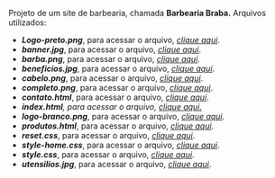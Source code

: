 Projeto de um site de barbearia, chamada <strong>Barbearia Braba.</strong> Arquivos utilizados:
<ul>
 	<li><em><strong>Logo-preto.png</strong></em>, para acessar o arquivo, <a href="https://github.com/rodrigorissettoterra/HTML-e-CSS/blob/main/Logo-preto.png" target="_blank" rel="nofollow noopener noreferrer"><span style="text-decoration: underline;"><em>clique aqui</em></span></a>.</li>
 	<li><em><strong>banner.jpg</strong></em>, para acessar o arquivo, <a href="https://github.com/rodrigorissettoterra/HTML-e-CSS/blob/main/banner.jpg" target="_blank" rel="nofollow noopener noreferrer"><span style="text-decoration: underline;"><em>clique aqui</em></span></a>.</li>
 	<li><em><strong>barba.png</strong></em>, para acessar o arquivo, <a href="https://github.com/rodrigorissettoterra/HTML-e-CSS/blob/main/barba.png" target="_blank" rel="nofollow noopener noreferrer"><span style="text-decoration: underline;"><em>clique aqui</em></span></a>.</li>
 	<li><em><strong>beneficios.jpg</strong></em>, para acessar o arquivo, <a href="https://github.com/rodrigorissettoterra/HTML-e-CSS/blob/main/beneficios.jpg" target="_blank" rel="nofollow noopener noreferrer"><span style="text-decoration: underline;"><em>clique aqui</em></span></a>.</li>
 	<li><em><strong>cabelo.png</strong></em>, para acessar o arquivo, <a href="https://github.com/rodrigorissettoterra/HTML-e-CSS/blob/main/cabelo.png" target="_blank" rel="nofollow noopener noreferrer"><span style="text-decoration: underline;"><em>clique aqui</em></span></a>.</li>
 	<li><em><strong>completo.png</strong></em>, para acessar o arquivo, <a href="https://github.com/rodrigorissettoterra/HTML-e-CSS/blob/main/completo.png" target="_blank" rel="nofollow noopener noreferrer"><span style="text-decoration: underline;"><em>clique aqui</em></span></a>.</li>
 	<li><em><strong>contato.html</strong></em>, para acessar o arquivo, <a href="https://github.com/rodrigorissettoterra/HTML-e-CSS/blob/main/contato.html" target="_blank" rel="nofollow noopener noreferrer"><span style="text-decoration: underline;"><em>clique aqui</em></span></a>.</li>
 	<li><em><strong>index.html</strong></em><em>, para acessar o arquivo, <a href="https://github.com/rodrigorissettoterra/HTML-e-CSS/blob/main/index.html" target="_blank" rel="nofollow noopener noreferrer">clique aqui.</a></em></li>
 	<li><em><strong>logo-branco.png</strong></em>, para acessar o arquivo, <a href="https://github.com/rodrigorissettoterra/HTML-e-CSS/blob/main/logo-branco.png" target="_blank" rel="nofollow noopener noreferrer"><span style="text-decoration: underline;"><em>clique aqui</em></span></a>.</li>
 	<li><em><strong>produtos.html</strong></em>, para acessar o arquivo, <a href="https://github.com/rodrigorissettoterra/HTML-e-CSS/blob/main/produtos.html" target="_blank" rel="nofollow noopener noreferrer"><span style="text-decoration: underline;"><em>clique aqui</em></span></a>.</li>
 	<li><em><strong>reset.css</strong></em>, para acessar o arquivo, <a href="https://github.com/rodrigorissettoterra/HTML-e-CSS/blob/main/reset.css" target="_blank" rel="nofollow noopener noreferrer"><span style="text-decoration: underline;"><em>clique aqui</em></span></a>.</li>
 	<li><em><strong>style-home.css</strong></em>, para acessar o arquivo, <a href="https://github.com/rodrigorissettoterra/HTML-e-CSS/blob/main/style-home.css" target="_blank" rel="nofollow noopener noreferrer"><span style="text-decoration: underline;"><em>clique aqui</em></span></a>.</li>
 	<li><em><strong>style.css</strong></em>, para acessar o arquivo, <a href="https://github.com/rodrigorissettoterra/HTML-e-CSS/blob/main/style.css" target="_blank" rel="nofollow noopener noreferrer"><span style="text-decoration: underline;"><em>clique aqui</em></span></a>.</li>
 	<li><em><strong>utensilios.jpg</strong></em>, para acessar o arquivo, <a href="https://github.com/rodrigorissettoterra/HTML-e-CSS/blob/main/utensilios.jpg" target="_blank" rel="nofollow noopener noreferrer"><span style="text-decoration: underline;"><em>clique aqui</em></span></a>.</li>
</ul>
&nbsp;
